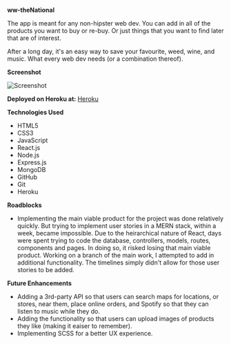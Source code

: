 <strong>ww-theNational</strong>

The app is meant for any non-hipster web dev. You can add in all of the products you want to buy or re-buy. Or just things that you want to find later that are of interest.

After a long day, it's an easy way to save your favourite, weed, wine, and music. What every web dev needs (or a combination thereof).


<strong>Screenshot</strong>

![Screenshot](https://i.imgur.com/ZqkigPH.png)

<strong>Deployed on Heroku at:</strong>
[Heroku](https://ww-thenational.herokuapp.com/)


<strong>Technologies Used</strong>

* HTML5
* CSS3
* JavaScript
* React.js
* Node.js
* Express.js
* MongoDB
* GitHub
* Git
* Heroku

<strong>Roadblocks</strong>
* Implementing the main viable product for the project was done relatively quickly. But trying to implement user stories in a MERN stack, within a week, became impossible. Due to the heirarchical nature of React, days were spent trying to code the database, controllers, models, routes, components and pages. In doing so, it risked losing that main viable product. Working on a branch of the main work, I attempted to add in additional functionality. The timelines simply didn't allow for those user stories to be added.


<strong>Future Enhancements</strong>

* Adding a 3rd-party API so that users can search maps for locations, or stores, near them, place online orders, and Spotify so that they can listen to music while they do.
* Adding the functionality so that users can upload images of products they like (making it eaiser to remember).
* Implementing SCSS for a better UX experience.
